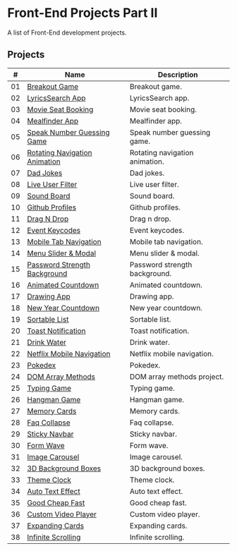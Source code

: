 # Front-End Projects Part II

A list of Front-End development projects.


## Projects

|  #  | Name                                                                              | Description                            |
| ----| ----------------------------------------------------------------------------------| ---------------------------------------|
|  01 | [Breakout Game](./breakout-game/README.md)                                        | Breakout game.                         |
|  02 | [LyricsSearch App](./lyrics-search/README.md)                                     | LyricsSearch app.                      |
|  03 | [Movie Seat Booking](./movie-seat-booking/README.md)                              | Movie seat booking.                    |
|  04 | [Mealfinder App](./meal-finder/README.md)                                         | Mealfinder app.                        |
|  05 | [Speak Number Guessing Game](./speak-number-guess/README.md)                      | Speak number guessing game.            |
|  06 | [Rotating Navigation Animation](./rotating-nav-animation/README.md)               | Rotating navigation animation.         |
|  07 | [Dad Jokes](./dad-jokes/README.md)                                                | Dad jokes.                             |
|  08 | [Live User Filter](./live-user-filter/README.md)                                  | Live user filter.                      |
|  09 | [Sound Board](./sound-board/README.md)                                            | Sound board.                           |
|  10 | [Github Profiles](./github-profiles/README.md)                                    | Github profiles.                       |
|  11 | [Drag N Drop](./drag-n-drop/README.md)                                            | Drag n drop.                           |
|  12 | [Event Keycodes](./event-keycodes/README.md)                                      | Event keycodes.                        |
|  13 | [Mobile Tab Navigation](./mobile-tab-navigatio/README.md)                         | Mobile tab navigation.                 |
|  14 | [Menu Slider & Modal](./modal-menu-slider/README.md)                              | Menu slider & modal.                   |
|  15 | [Password Strength Background](./password-strength-backgroun/README.md)           | Password strength background.          |
|  16 | [Animated Countdown](./animated-countdown/README.md)                              | Animated countdown.                    |
|  17 | [Drawing App](./drawing-app/README.md)                                            | Drawing app.                           |
|  18 | [New Year Countdown](./new-year-countdown/README.md)                              | New year countdown.                    |
|  19 | [Sortable List](./sortable-list/README.md)                                        | Sortable list.                         |
|  20 | [Toast Notification](./toast-notification/README.md)                              | Toast notification.                    |
|  21 | [Drink Water](./drink-water/README.md)                                            | Drink water.                           |
|  22 | [Netflix Mobile Navigation](./netflix-mobile-navigation/README.md)                | Netflix mobile navigation.             |
|  23 | [Pokedex](./pokedex/README.md)                                                    | Pokedex.                               |
|  24 | [DOM Array Methods](./dom-array-methods/README.md)                                | DOM array methods project.             |
|  25 | [Typing Game](./typing-game/README.md)                                            | Typing game.                           |
|  26 | [Hangman Game](./hangman/README.md)                                               | Hangman game.                          |
|  27 | [Memory Cards](./memory-cards/README.md)                                          | Memory cards.                          |
|  28 | [Faq Collapse](./faq-collapse/README.md)                                          | Faq collapse.                          |
|  29 | [Sticky Navbar](./sticky-navigation/README.md)                                    | Sticky navbar.                         |
|  30 | [Form Wave](./form-input-wave/README.md)                                          | Form wave.                             |
|  31 | [Image Carousel](./image-carousel/README.md)                                      | Image carousel.                        |
|  32 | [3D Background Boxes](./3d-boxes-background/README.md)                            |  3D background boxes.                  |
|  33 | [Theme Clock](./theme-clock/README.md)                                            | Theme clock.                           |
|  34 | [Auto Text Effect](./auto-text-effect/README.md)                                  | Auto text effect.                      |
|  35 | [Good Cheap Fast](./good-cheap-fast/README.md)                                    | Good cheap fast.                       |
|  36 | [Custom Video Player](./custom-video-player/README.md)                            | Custom video player.                   |
|  37 | [Expanding Cards](./expanding-cards/README.md)                                    | Expanding cards.                       |
|  38 | [Infinite Scrolling](./infinite_scroll_blog/README.md)                            | Infinite scrolling.                    |
